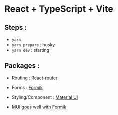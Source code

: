 # React + TypeScript + Vite

## Steps :

- `yarn`
- `yarn prepare` : husky
- `yarn dev` : starting

## Packages :

- Routing : [React-router](https://reactrouter.com/en/main/start/tutorial)

- Forms : [Formik](https://formik.org/docs/tutorial)

- Styling/Component : [Material UI](https://mui.com/material-ui/getting-started/usage/)

- [MUI goes well with Formik](https://formik.org/docs/examples/with-material-ui)
